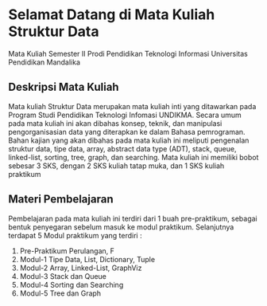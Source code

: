 # Selamat Datang di Mata Kuliah Struktur Data
Mata Kuliah Semester II Prodi Pendidikan Teknologi Informasi Universitas Pendidikan Mandalika 

## Deskripsi Mata Kuliah
Mata kuliah Struktur Data merupakan mata kuliah inti yang ditawarkan pada Program Studi Pendidikan Teknologi Infomasi UNDIKMA. Secara umum pada mata kuliah ini akan dibahas konsep, teknik, dan manipulasi pengorganisasian data yang diterapkan ke dalam Bahasa pemrograman. Bahan kajian yang akan dibahas pada mata kuliah ini meliputi pengenalan struktur data, tipe data, array, abstract data type (ADT), stack, queue, linked-list, sorting, tree, graph, dan searching. Mata kuliah ini memiliki bobot sebesar 3 SKS, dengan 2 SKS kuliah tatap muka, dan 1 SKS kuliah praktikum

## Materi Pembelajaran 
Pembelajaran pada mata kuliah ini terdiri dari 1 buah pre-praktikum, sebagai bentuk penyegaran sebelum masuk ke modul praktikum. Selanjutnya terdapat 5 Modul praktikum yang terdiri : 
1. Pre-Praktikum Perulangan, F
2. Modul-1 Tipe Data, List, Dictionary, Tuple
3. Modul-2 Array, Linked-List, GraphViz
4. Modul-3 Stack dan Queue
5. Modul-4 Sorting dan Searching
6. Modul-5 Tree dan Graph
